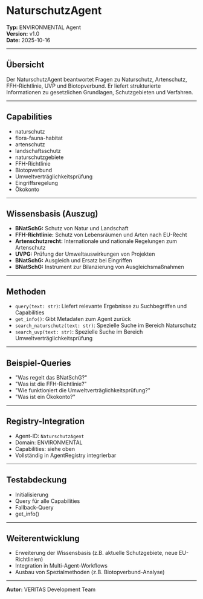 # NaturschutzAgent

**Typ:** ENVIRONMENTAL Agent  
**Version:** v1.0  
**Date:** 2025-10-16

---

## Übersicht
Der NaturschutzAgent beantwortet Fragen zu Naturschutz, Artenschutz, FFH-Richtlinie, UVP und Biotopverbund. Er liefert strukturierte Informationen zu gesetzlichen Grundlagen, Schutzgebieten und Verfahren.

---

## Capabilities
- naturschutz
- flora-fauna-habitat
- artenschutz
- landschaftsschutz
- naturschutzgebiete
- FFH-Richtlinie
- Biotopverbund
- Umweltverträglichkeitsprüfung
- Eingriffsregelung
- Ökokonto

---

## Wissensbasis (Auszug)
- **BNatSchG:** Schutz von Natur und Landschaft
- **FFH-Richtlinie:** Schutz von Lebensräumen und Arten nach EU-Recht
- **Artenschutzrecht:** Internationale und nationale Regelungen zum Artenschutz
- **UVPG:** Prüfung der Umweltauswirkungen von Projekten
- **BNatSchG:** Ausgleich und Ersatz bei Eingriffen
- **BNatSchG:** Instrument zur Bilanzierung von Ausgleichsmaßnahmen

---

## Methoden
- `query(text: str)`: Liefert relevante Ergebnisse zu Suchbegriffen und Capabilities
- `get_info()`: Gibt Metadaten zum Agent zurück
- `search_naturschutz(text: str)`: Spezielle Suche im Bereich Naturschutz
- `search_uvp(text: str)`: Spezielle Suche im Bereich Umweltverträglichkeitsprüfung

---

## Beispiel-Queries
- "Was regelt das BNatSchG?"
- "Was ist die FFH-Richtlinie?"
- "Wie funktioniert die Umweltverträglichkeitsprüfung?"
- "Was ist ein Ökokonto?"

---

## Registry-Integration
- Agent-ID: `NaturschutzAgent`
- Domain: ENVIRONMENTAL
- Capabilities: siehe oben
- Vollständig in AgentRegistry integrierbar

---

## Testabdeckung
- Initialisierung
- Query für alle Capabilities
- Fallback-Query
- get_info()

---

## Weiterentwicklung
- Erweiterung der Wissensbasis (z.B. aktuelle Schutzgebiete, neue EU-Richtlinien)
- Integration in Multi-Agent-Workflows
- Ausbau von Spezialmethoden (z.B. Biotopverbund-Analyse)

---

**Autor:** VERITAS Development Team
